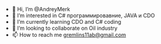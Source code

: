 - 👋 Hi, I’m @AndreyMerk
- 👀 I’m interested in C# программировавние, JAVA и CDO
- 🌱 I’m currently learning CDO and C# coding
- 💞️ I’m looking to collaborate on Oil industry
- 📫 How to reach me gremlins11ab@gmail.com

<!---
AndreyMerk/AndreyMerk is a ✨ special ✨ repository because its `README.md` (this file) appears on your GitHub profile.
You can click the Preview link to take a look at your changes.
--->
